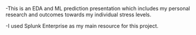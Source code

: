 -This is an EDA and ML prediction presentation which includes my personal research and outcomes towards my individual stress levels. 

-I used Splunk Enterprise as my main resource for this project.
